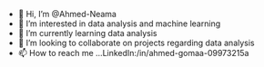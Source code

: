 - 👋 Hi, I’m @Ahmed-Neama
- 👀 I’m interested in data analysis and machine learning 
- 🌱 I’m currently learning data analysis 
- 💞️ I’m looking to collaborate on projects regarding data analysis
- 📫 How to reach me ...LinkedIn:/in/ahmed-gomaa-09973215a

<!---
Ahmed-Neama/Ahmed-Neama is a ✨ special ✨ repository because its `README.md` (this file) appears on your GitHub profile.
You can click the Preview link to take a look at your changes.
--->
